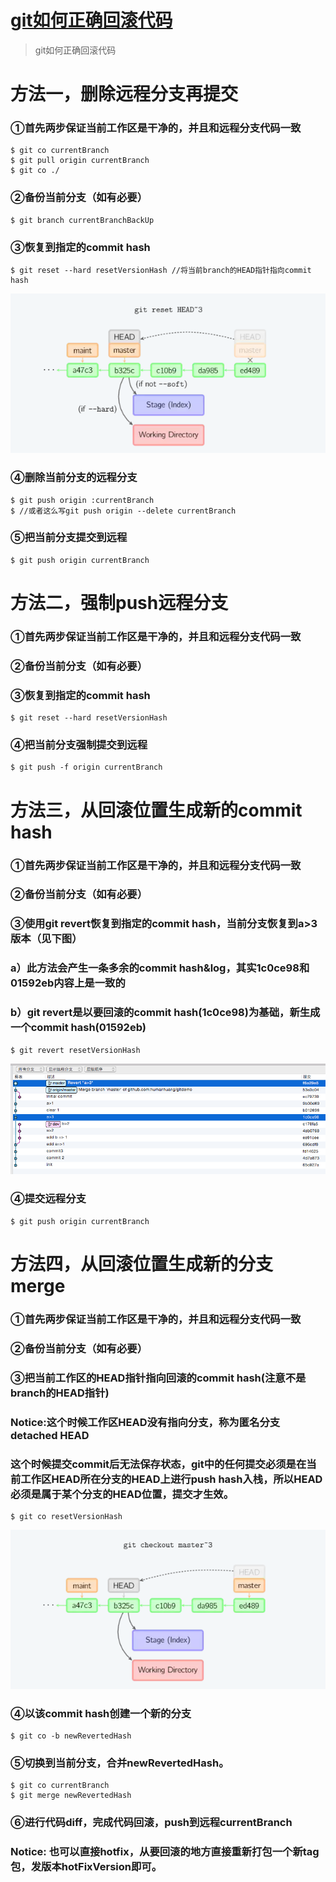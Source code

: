 # [git如何正确回滚代码](https://www.cnblogs.com/human/p/5128482.html)

> git如何正确回滚代码

# 方法一，删除远程分支再提交

### ①首先两步保证当前工作区是干净的，并且和远程分支代码一致

```
$ git co currentBranch
$ git pull origin currentBranch
$ git co ./
```

### ②备份当前分支（如有必要）

```
$ git branch currentBranchBackUp
```

### ③恢复到指定的commit hash

```
$ git reset --hard resetVersionHash //将当前branch的HEAD指针指向commit hash
```

![img](media/TB1Q0yyLpXXXXXpXXXXPw.CWFXX-632-320.png)

### ④删除当前分支的远程分支

```
$ git push origin :currentBranch 
$ //或者这么写git push origin --delete currentBranch
```

### ⑤把当前分支提交到远程

```
$ git push origin currentBranch
```

# 方法二，强制push远程分支

### ①首先两步保证当前工作区是干净的，并且和远程分支代码一致

### ②备份当前分支（如有必要）

### ③恢复到指定的commit hash

```
$ git reset --hard resetVersionHash
```

### ④把当前分支强制提交到远程

```
$ git push -f origin currentBranch
```

# 方法三，从回滚位置生成新的commit hash

### ①首先两步保证当前工作区是干净的，并且和远程分支代码一致

### ②备份当前分支（如有必要）

### ③使用git revert恢复到指定的commit hash，当前分支恢复到a>3版本（见下图）

### a）此方法会产生一条多余的commit hash&log，其实1c0ce98和01592eb内容上是一致的

### b）git revert是以要回滚的commit hash(1c0ce98)为基础，新生成一个commit hash(01592eb)

```
$ git revert resetVersionHash
```

![img](media/TB1VdurLpXXXXcuXXXX_mKs_XXX-873-308.png)

### ④提交远程分支

```
$ git push origin currentBranch
```

# 方法四，从回滚位置生成新的分支merge

### ①首先两步保证当前工作区是干净的，并且和远程分支代码一致

### ②备份当前分支（如有必要）

### ③把当前工作区的HEAD指针指向回滚的commit hash(注意不是branch的HEAD指针)

### Notice:这个时候工作区HEAD没有指向分支，称为匿名分支detached HEAD

### 这个时候提交commit后无法保存状态，git中的任何提交必须是在当前工作区HEAD所在分支的HEAD上进行push hash入栈，所以HEAD必须是属于某个分支的HEAD位置，提交才生效。

```
$ git co resetVersionHash
```

![img](media/TB1mE9mLpXXXXaQXpXX8c5eYpXX-633-320.png)

### ④以该commit hash创建一个新的分支

```
$ git co -b newRevertedHash
```

### ⑤切换到当前分支，合并newRevertedHash。

```
$ git co currentBranch
$ git merge newRevertedHash
```

### ⑥进行代码diff，完成代码回滚，push到远程currentBranch

### Notice: 也可以直接hotfix，从要回滚的地方直接重新打包一个新tag包，发版本hotFixVersion即可。